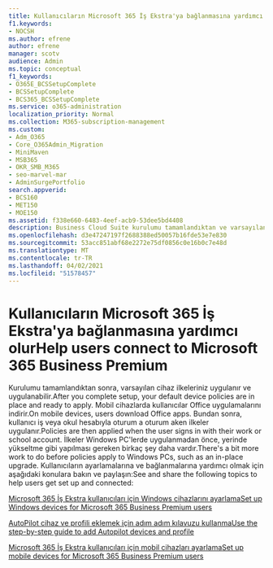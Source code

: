 ```yaml
---
title: Kullanıcıların Microsoft 365 İş Ekstra'ya bağlanmasına yardımcı olur
f1.keywords:
- NOCSH
ms.author: efrene
author: efrene
manager: scotv
audience: Admin
ms.topic: conceptual
f1_keywords:
- O365E_BCSSetupComplete
- BCSSetupComplete
- BCS365_BCSSetupComplete
ms.service: o365-administration
localization_priority: Normal
ms.collection: M365-subscription-management
ms.custom:
- Adm_O365
- Core_O365Admin_Migration
- MiniMaven
- MSB365
- OKR_SMB_M365
- seo-marvel-mar
- AdminSurgePortfolio
search.appverid:
- BCS160
- MET150
- MOE150
ms.assetid: f338e660-6483-4eef-acb9-53dee5bd4408
description: Business Cloud Suite kurulumu tamamlandıktan ve varsayılan cihaz ilkeleriniz hazır olduktan ve başvurmaya hazır olduktan sonra neler beklemeniz gerekeceği hakkında bilgi edinebilirsiniz.
ms.openlocfilehash: d3e47247197f2688388ed50057b16fde53e7e830
ms.sourcegitcommit: 53acc851abf68e2272e75df0856c0e16b0c7e48d
ms.translationtype: MT
ms.contentlocale: tr-TR
ms.lasthandoff: 04/02/2021
ms.locfileid: "51578457"
---
```

# <a name="help-users-connect-to-microsoft-365-business-premium"></a><span data-ttu-id="1c6cd-103">Kullanıcıların Microsoft 365 İş Ekstra'ya bağlanmasına yardımcı olur</span><span class="sxs-lookup"><span data-stu-id="1c6cd-103">Help users connect to Microsoft 365 Business Premium</span></span>

<span data-ttu-id="1c6cd-104">Kurulumu tamamlandıktan sonra, varsayılan cihaz ilkeleriniz uygulanır ve uygulanabilir.</span><span class="sxs-lookup"><span data-stu-id="1c6cd-104">After you complete setup, your default device policies are in place and ready to apply.</span></span> <span data-ttu-id="1c6cd-105">Mobil cihazlarda kullanıcılar Office uygulamalarını indirir.</span><span class="sxs-lookup"><span data-stu-id="1c6cd-105">On mobile devices, users download Office apps.</span></span> <span data-ttu-id="1c6cd-106">Bundan sonra, kullanıcı iş veya okul hesabıyla oturum a oturum aken ilkeler uygulanır.</span><span class="sxs-lookup"><span data-stu-id="1c6cd-106">Policies are then applied when the user signs in with their work or school account.</span></span> <span data-ttu-id="1c6cd-107">İlkeler Windows PC'lerde uygulanmadan önce, yerinde yükseltme gibi yapılması gereken birkaç şey daha vardır.</span><span class="sxs-lookup"><span data-stu-id="1c6cd-107">There's a bit more work to do before policies apply to Windows PCs, such as an in-place upgrade.</span></span> <span data-ttu-id="1c6cd-108">Kullanıcıların ayarlamalarına ve bağlanmalarına yardımcı olmak için aşağıdaki konulara bakın ve paylaşın:</span><span class="sxs-lookup"><span data-stu-id="1c6cd-108">See and share the following topics to help users get set up and connected:</span></span>
  
[<span data-ttu-id="1c6cd-109">Microsoft 365 İş Ekstra kullanıcıları için Windows cihazlarını ayarlama</span><span class="sxs-lookup"><span data-stu-id="1c6cd-109">Set up Windows devices for Microsoft 365 Business Premium users</span></span>](set-up-windows-devices.md)
  
[<span data-ttu-id="1c6cd-110">AutoPilot cihaz ve profili eklemek için adım adım kılavuzu kullanma</span><span class="sxs-lookup"><span data-stu-id="1c6cd-110">Use the step-by-step guide to add Autopilot devices and profile</span></span>](add-autopilot-devices-and-profile.md)
  
[<span data-ttu-id="1c6cd-111">Microsoft 365 İş Ekstra kullanıcıları için mobil cihazları ayarlama</span><span class="sxs-lookup"><span data-stu-id="1c6cd-111">Set up mobile devices for Microsoft 365 Business Premium users</span></span>](set-up-mobile-devices.md)
  

